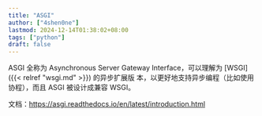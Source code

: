 ```yaml
---
title: "ASGI"
author: ["4shen0ne"]
lastmod: 2024-12-14T01:38:02+08:00
tags: ["python"]
draft: false
---
```


ASGI 全称为 Asynchronous Server Gateway Interface，可以理解为 [WSGI]({{< relref "wsgi.md" >}}) 的异步扩展版
本，以更好地支持异步编程（比如使用协程），而且 ASGI 被设计成兼容 WSGI。

文档：<https://asgi.readthedocs.io/en/latest/introduction.html>
